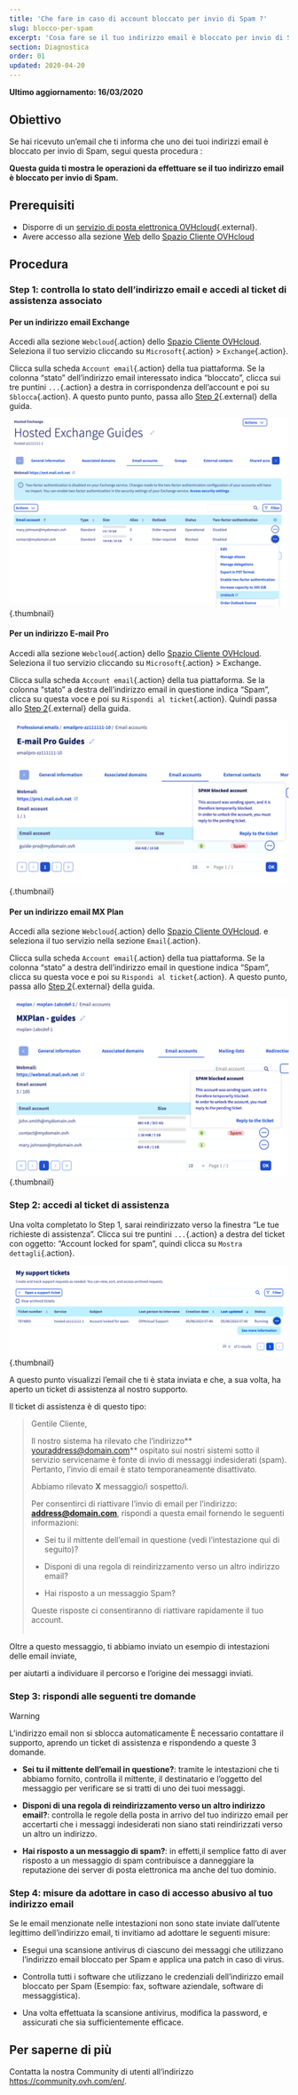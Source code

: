 ```yaml
---
title: 'Che fare in caso di account bloccato per invio di Spam ?'
slug: blocco-per-spam
excerpt: 'Cosa fare se il tuo indirizzo email è bloccato per invio di Spam'
section: Diagnostica
order: 01
updated: 2020-04-20
---
```


**Ultimo aggiornamento: 16/03/2020**

## Obiettivo

Se hai ricevuto un’email che ti informa che uno dei tuoi indirizzi email è bloccato per invio di Spam, segui questa procedura :

**Questa guida ti mostra le operazioni da effettuare se il tuo indirizzo email è bloccato per invio di Spam.**

## Prerequisiti

- Disporre di un [servizio di posta elettronica OVHcloud](https://www.ovhcloud.com/it/emails/){.external}.
- Avere accesso alla sezione [Web](https://www.ovh.com/auth/?action=gotomanager&from=https://www.ovh.it/&ovhSubsidiary=it) dello [Spazio Cliente OVHcloud](https://www.ovh.com/auth/?action=gotomanager&from=https://www.ovh.it/&ovhSubsidiary=it)

## Procedura

### Step 1: controlla lo stato dell’indirizzo email e accedi al ticket di assistenza associato

#### Per un indirizzo email Exchange

Accedi alla sezione `Webcloud`{.action} dello [Spazio Cliente OVHcloud](https://www.ovh.com/auth/?action=gotomanager&from=https://www.ovh.it/&ovhSubsidiary=it). Seleziona il tuo servizio cliccando su `Microsoft`{.action} > `Exchange`{.action}.

Clicca sulla scheda `Account email`{.action} della tua piattaforma. Se la colonna “stato” dell’indirizzo email interessato indica “bloccato”, clicca sui tre puntini `...`{.action} a destra in corrispondenza dell’account e poi su `Sblocca`{.action}. A questo punto punto, passa allo [Step 2](./#step-2-accedi-al-ticket-di-assistenza_1){.external} della guida.

![spam](images/blocked-for-SPAM-01-01.png){.thumbnail}

#### Per un indirizzo E-mail Pro

Accedi alla sezione `Webcloud`{.action} dello [Spazio Cliente OVHcloud](https://www.ovh.com/auth/?action=gotomanager&from=https://www.ovh.it/&ovhSubsidiary=it). Seleziona il tuo servizio cliccando su `Microsoft`{.action} > Exchange.

Clicca sulla scheda `Account email`{.action} della tua piattaforma. Se la colonna “stato” a destra dell’indirizzo email in questione indica “Spam”, clicca su questa voce e poi su `Rispondi al ticket`{.action}. Quindi passa allo [Step 2](./#step-2-accedi-al-ticket-di-assistenza_1){.external} della guida.

![spam](images/blocked-for-SPAM-01-02.png){.thumbnail}

#### Per un indirizzo email MX Plan

Accedi alla sezione `Webcloud`{.action} dello [Spazio Cliente OVHcloud](https://www.ovh.com/auth/?action=gotomanager&from=https://www.ovh.it/&ovhSubsidiary=it). e seleziona il tuo servizio nella sezione `Email`{.action}.

Clicca sulla scheda `Account email`{.action} della tua piattaforma. Se la colonna “stato” a destra dell’indirizzo email in questione indica “Spam”, clicca su questa voce e poi su `Rispondi al ticket`{.action}. A questo punto, passa allo [Step 2](./#step-2-accedi-al-ticket-di-assistenza_1){.external} della guida.

![spam](images/blocked-for-SPAM-01-03.png){.thumbnail}


### Step 2: accedi al ticket di assistenza

Una volta completato lo Step 1, sarai reindirizzato verso la finestra “Le tue richieste di assistenza”. Clicca sui tre puntini `...`{.action} a destra del ticket con oggetto: “Account locked for spam”, quindi clicca su `Mostra dettagli`{.action}. 

![spam](images/blocked-for-SPAM-02.png){.thumbnail}

A questo punto visualizzi l’email che ti è stata inviata e che, a sua volta, ha aperto un ticket di assistenza al nostro supporto.

Il ticket di assistenza è di questo tipo:

> 
> Gentile Cliente,
>
> Il nostro sistema ha rilevato che l’indirizzo** youraddress@domain.com** ospitato sui nostri sistemi sotto il servizio servicename è fonte di invio di messaggi indesiderati (spam).
> Pertanto, l’invio di email è stato temporaneamente disattivato.
>
> Abbiamo rilevato **X** messaggio/i sospetto/i.
>
> Per consentirci di riattivare l’invio di email per l’indirizzo: **address@domain.com**,
> rispondi a questa email fornendo le seguenti informazioni:
>
> - Sei tu il mittente dell’email in questione (vedi l’intestazione qui di seguito)?
>
> - Disponi di una regola di reindirizzamento verso un altro indirizzo email?
>
> - Hai risposto a un messaggio Spam?
> 
> Queste risposte ci consentiranno di riattivare rapidamente il tuo account.
> <br>
> <br>
> 

Oltre a questo messaggio, ti abbiamo inviato un esempio di intestazioni delle email inviate,

per aiutarti a individuare il percorso e l’origine dei messaggi inviati.

### Step 3: rispondi alle seguenti tre domande

> [!warning]
>
> L’indirizzo email non si sblocca automaticamente È necessario contattare il supporto, aprendo un ticket di assistenza e rispondendo a queste 3 domande.

- **Sei tu il mittente dell’email in questione?**: tramite le intestazioni che ti abbiamo fornito, controlla il mittente, il destinatario e l’oggetto del messaggio per verificare se si tratti di uno dei tuoi messaggi.

- **Disponi di una regola di reindirizzamento verso un altro indirizzo email?**: controlla le regole della posta in arrivo del tuo indirizzo email per accertarti che i messaggi indesiderati non siano stati reindirizzati verso un altro un indirizzo.

- **Hai risposto a un messaggio di spam?**: in effetti,il semplice fatto di aver risposto a un messaggio di spam contribuisce a danneggiare la reputazione dei server di posta elettronica ma anche del tuo dominio.    


### Step 4: misure da adottare in caso di accesso abusivo al tuo indirizzo email

Se le email menzionate nelle intestazioni non sono state inviate dall’utente legittimo dell’indirizzo email, ti invitiamo ad adottare le seguenti misure:

- Esegui una scansione antivirus di ciascuno dei messaggi che utilizzano l’indirizzo email bloccato per Spam e applica una patch in caso di virus.

- Controlla tutti i software che utilizzano le credenziali dell’indirizzo email bloccato per Spam (Esempio: fax, software aziendale, software di messaggistica).

- Una volta effettuata la scansione antivirus, modifica la password, e assicurati che sia sufficientemente efficace. 

## Per saperne di più

Contatta la nostra Community di utenti all’indirizzo <https://community.ovh.com/en/>.